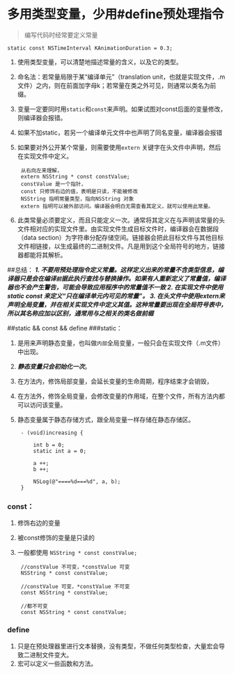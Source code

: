 # 多用类型变量，少用#define预处理指令
> 编写代码时经常要定义常量

	static const NSTimeInterval KAnimationDuration = 0.3;

1. 使用类型变量，可以清楚地描述常量的含义，以及它的类型。
2. 命名法：若常量局限于某“编译单元”（translation unit，也就是实现文件，.m文件）之内，则在前面加字母k；若常量在类之外可见，则通常以类名为前缀。
3. 变量一定要同时用`static`和`const`来声明。如果试图对const后面的变量修改，则编译器会报错。
4. 如果不加static，若另一个编译单元文件中也声明了同名变量，编译器会报错
5. 如果要对外公开某个常量，则需要使用`extern` 关键字在头文件中声明，然后在实现文件中定义。

		从右向左来理解，
		extern NSString * const constValue;
		constValue 是一个指针，
		const 只修饰右边的值，表明是只读，不能被修改
		NSString 指明常量类型，指向NSString 对象
		extern 指明可以被外部访问。编译器会明白无需查看其定义，就可以使用此常量。

6. 此类常量必须要定义，而且只能定义一次。通常将其定义在与声明该常量的头文件相对应的实现文件里。由实现文件生成目标文件时，编译器会在数据段（data section）为字符串分配存储空间。链接器会把此目标文件与其他目标文件相链接，以生成最终的二进制文件。凡是用到这个全局符号的地方，链接器都能将其解析。

##总结：
***1. 不要用预处理指令定义常量。这样定义出来的常量不含类型信息，编译器只是会在编译`前`据此执行查找与替换操作。如果有人重新定义了常量值，编译器也不会产生警告，可能会导致应用程序中的常量值不一致 
2. 在实现文件中使用static const 来定义“只在编译单元内可见的常量”。 
3. 在头文件中使用extern来声明全局变量，并在相关实现文件中定义其值。这种常量要出现在全局符号表中，所以其名称应加以区别，通常用与之相关的类名做前缀***
		

	
	
##static && const && define
###static：
1. 是用来声明静态变量，也叫做`内部`全局变量，一般只会在实现文件（.m文件）中出现。
2. ***静态变量只会初始化一次***。
3. 在方法内，修饰局部变量，会延长变量的生命周期，程序结束才会销毁，
4. 在方法外，修饰全局变量，会修改变量的作用域，在整个文件，所有方法内都可以访问该变量。
5. 静态变量属于静态存储方式，跟全局变量一样存储在静态存储区。

		- (void)increasing {
    
		    int b = 0;
		    static int a = 0;
		    
		    a ++;
		    b ++;
		    
		    NSLog(@"====%d===%d", a, b);
		}

### const：
1. 修饰右边的变量
2. 被const修饰的变量是只读的
3. 一般都使用 `NSString * const constValue;`
		
		//constValue 不可变，*constValue 可变
		NSString * const constValue;
		
		//constValue 可变，*constValue 不可变
		const NSString * constValue;
		
		//都不可变
		const NSString * const constValue;
		
		
### define

1. 只是在预处理器里进行文本替换，没有类型，不做任何类型检查，大量宏会导致二进制文件变大。
2. 宏可以定义一些函数和方法。






